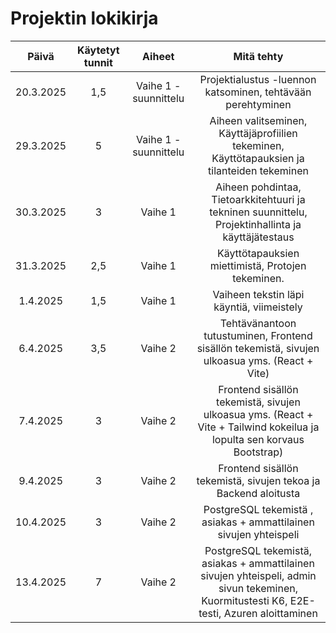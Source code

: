 # Projektin lokikirja

| Päivä     | Käytetyt tunnit   | Aiheet                |  Mitä tehty                                        |
| :---:     |     :---:         |     :---:             |     :---:                                                 |
| 20.3.2025 | 1,5               | Vaihe 1 - suunnittelu | Projektialustus -luennon katsominen, tehtävään perehtyminen                      |
| 29.3.2025 | 5                 | Vaihe 1 - suunnittelu | Aiheen valitseminen, Käyttäjäprofiilien tekeminen, Käyttötapauksien ja tilanteiden tekeminen     |
| 30.3.2025 | 3                 | Vaihe 1 | Aiheen pohdintaa, Tietoarkkitehtuuri ja tekninen suunnittelu, Projektinhallinta ja käyttäjätestaus     |
| 31.3.2025 | 2,5                 | Vaihe 1 | Käyttötapauksien miettimistä, Protojen tekeminen.     |
| 1.4.2025 | 1,5                 | Vaihe 1  | Vaiheen tekstin läpi käyntiä, viimeistely     |
| 6.4.2025 |    3,5              | Vaihe 2  | Tehtävänantoon tutustuminen, Frontend sisällön tekemistä, sivujen ulkoasua yms. (React + Vite)    |
| 7.4.2025 |    3              | Vaihe 2  |  Frontend sisällön tekemistä, sivujen ulkoasua yms. (React + Vite + Tailwind kokeilua ja lopulta sen korvaus Bootstrap)    |
| 9.4.2025 |    3              | Vaihe 2  |  Frontend sisällön tekemistä, sivujen tekoa ja Backend aloitusta   |
| 10.4.2025 |    3              | Vaihe 2  |  PostgreSQL tekemistä , asiakas + ammattilainen sivujen yhteispeli  |
| 13.4.2025 |    7              | Vaihe 2  |  PostgreSQL tekemistä, asiakas + ammattilainen sivujen yhteispeli, admin sivun tekeminen, Kuormitustesti K6, E2E-testi, Azuren aloittaminen   |